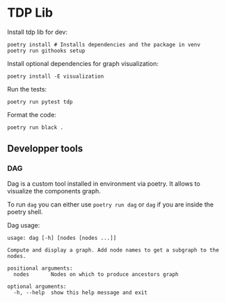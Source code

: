 # TDP Lib

Install tdp lib for dev:
```
poetry install # Installs dependencies and the package in venv
poetry run githooks setup
```

Install optional dependencies for graph visualization:
```
poetry install -E visualization
```

Run the tests:
```
poetry run pytest tdp
```

Format the code:
```
poetry run black .
```

## Developper tools

### DAG

Dag is a custom tool installed in environment via poetry. It allows to visualize the components graph.

To run `dag` you can either use `poetry run dag` or `dag` if you are inside the poetry shell.

Dag usage:
```
usage: dag [-h] [nodes [nodes ...]]

Compute and display a graph. Add node names to get a subgraph to the nodes.

positional arguments:
  nodes       Nodes on which to produce ancestors graph

optional arguments:
  -h, --help  show this help message and exit
```

